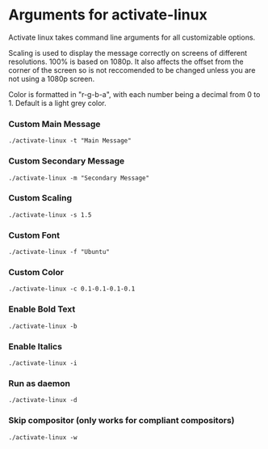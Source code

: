 # Arguments for activate-linux

Activate linux takes command line arguments for all customizable options.

Scaling is used to display the message correctly on screens of different resolutions. 100% is based on 1080p. It also affects the offset from the corner of the screen
so is not reccomended to be changed unless you are not using a 1080p screen.

Color is formatted in "r-g-b-a", with each number being a decimal from 0 to 1. Default is a light grey color.

### Custom Main Message

```console
./activate-linux -t "Main Message"
```

### Custom Secondary Message

```console
./activate-linux -m "Secondary Message"
```

### Custom Scaling

```console
./activate-linux -s 1.5
```

### Custom Font

```console
./activate-linux -f "Ubuntu"
```

### Custom Color

```console
./activate-linux -c 0.1-0.1-0.1-0.1
```

### Enable Bold Text

```console
./activate-linux -b
```

### Enable Italics

```console
./activate-linux -i
```

### Run as daemon
```console
./activate-linux -d
```

### Skip compositor (only works for compliant compositors)
```console
./activate-linux -w
```